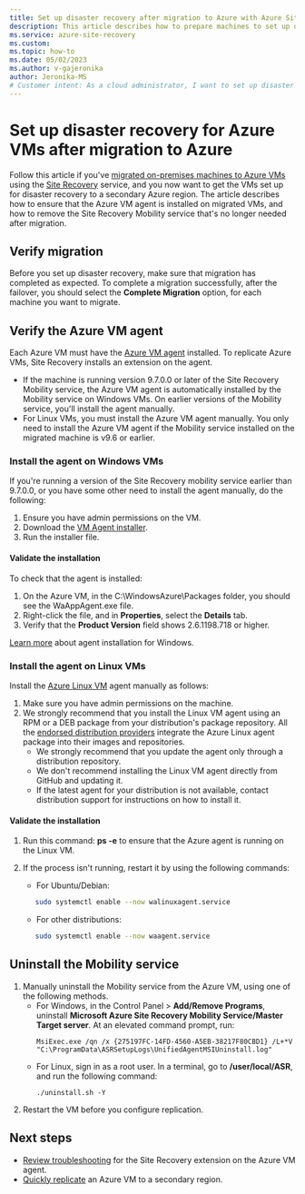 ```yaml
---
title: Set up disaster recovery after migration to Azure with Azure Site Recovery
description: This article describes how to prepare machines to set up disaster recovery between Azure regions after migration to Azure using Azure Site Recovery.
ms.service: azure-site-recovery
ms.custom:
ms.topic: how-to
ms.date: 05/02/2023
ms.author: v-gajeronika
author: Jeronika-MS
# Customer intent: As a cloud administrator, I want to set up disaster recovery for Azure VMs after migration, so that I can ensure business continuity and data protection in case of an outage.
---
```


# Set up disaster recovery for Azure VMs after migration to Azure


Follow this article if you've [migrated on-premises machines to Azure VMs](./migrate-tutorial-on-premises-azure.md) using the [Site Recovery](site-recovery-overview.md) service, and you now want to get the VMs set up for disaster recovery to a secondary Azure region. The article describes how to ensure that the Azure VM agent is installed on migrated VMs, and how to remove the Site Recovery Mobility service that's no longer needed after migration.



## Verify migration

Before you set up disaster recovery, make sure that migration has completed as expected. To complete a migration successfully, after the failover, you should select the **Complete Migration** option, for each machine you want to migrate.

## Verify the Azure VM agent

Each Azure VM must have the [Azure VM agent](/azure/virtual-machines/extensions/agent-windows) installed. To replicate Azure VMs, Site Recovery installs an extension on the agent.

- If the machine is running version 9.7.0.0 or later of the Site Recovery Mobility service, the Azure VM agent is automatically installed by the Mobility service on Windows VMs. On earlier versions of the Mobility service, you'll install the agent manually.
- For Linux VMs, you must install the Azure VM agent manually. You only need to install the Azure VM agent if the Mobility service installed on the migrated machine is v9.6 or earlier.


### Install the agent on Windows VMs

If you're running a version of the Site Recovery mobility service earlier than 9.7.0.0, or you have some other need to install the agent manually, do the following:

1. Ensure you have admin permissions on the VM.
2. Download the [VM Agent installer](https://go.microsoft.com/fwlink/?LinkID=394789&clcid=0x409).
3. Run the installer file.

#### Validate the installation
To check that the agent is installed:

1. On the Azure VM, in the C:\WindowsAzure\Packages folder, you should see the WaAppAgent.exe file.
2. Right-click the file, and in **Properties**, select the **Details** tab.
3. Verify that the **Product Version** field shows 2.6.1198.718 or higher.

[Learn more](/azure/virtual-machines/extensions/agent-windows) about agent installation for Windows.

### Install the agent on Linux VMs

Install the [Azure Linux VM](/azure/virtual-machines/extensions/agent-linux) agent manually as follows:

1. Make sure you have admin permissions on the machine.
2. We strongly recommend that you install the Linux VM agent using an RPM or a DEB package from your distribution's package repository. All the [endorsed distribution providers](/azure/virtual-machines/linux/endorsed-distros) integrate the Azure Linux agent package into their images and repositories.
    - We strongly recommend that you update the agent only through a distribution repository.
    - We don't recommend installing the Linux VM agent directly from GitHub and updating it.
    -  If the latest agent for your distribution is not available, contact distribution support for instructions on how to install it.

#### Validate the installation

1. Run this command: **ps -e** to ensure that the Azure agent is running on the Linux VM.
2. If the process isn't running, restart it by using the following commands:
    - For Ubuntu/Debian:

     ```bash
        sudo systemctl enable --now walinuxagent.service
     ```
    - For other distributions:

    ```bash
       sudo systemctl enable --now waagent.service
    ```


## Uninstall the Mobility service

1. Manually uninstall the Mobility service from the Azure VM, using one of the following methods.
    - For Windows, in the Control Panel > **Add/Remove Programs**, uninstall **Microsoft Azure Site Recovery Mobility Service/Master Target server**. At an elevated command prompt, run:
        ```
        MsiExec.exe /qn /x {275197FC-14FD-4560-A5EB-38217F80CBD1} /L+*V "C:\ProgramData\ASRSetupLogs\UnifiedAgentMSIUninstall.log"
        ```
    - For Linux, sign in as a root user. In a terminal, go to **/user/local/ASR**, and run the following command:
        ```
        ./uninstall.sh -Y
        ```
2. Restart the VM before you configure replication.

## Next steps

- [Review troubleshooting](site-recovery-extension-troubleshoot.md) for the Site Recovery extension on the Azure VM agent.
- [Quickly replicate](azure-to-azure-quickstart.md) an Azure VM to a secondary region.
